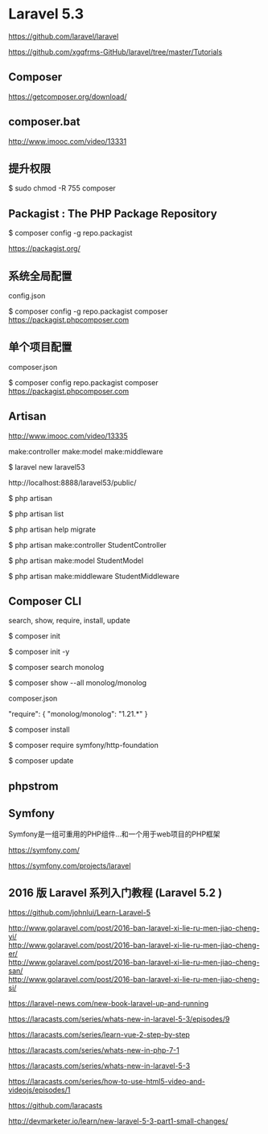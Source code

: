 # Laravel 5.3  

https://github.com/laravel/laravel  

https://github.com/xgqfrms-GitHub/laravel/tree/master/Tutorials 





## Composer  

https://getcomposer.org/download/




## composer.bat  

http://www.imooc.com/video/13331  

## 提升权限  

$ sudo chmod -R 755 composer



## Packagist : The PHP Package Repository  

$ composer config -g repo.packagist

https://packagist.org/  


## 系统全局配置  

config.json

$ composer config -g repo.packagist composer https://packagist.phpcomposer.com


## 单个项目配置  

composer.json

$ composer config repo.packagist composer https://packagist.phpcomposer.com




## Artisan  
http://www.imooc.com/video/13335  


make:controller
make:model
make:middleware



$ laravel new laravel53


http://localhost:8888/laravel53/public/


$ php artisan

$ php artisan list

$ php artisan help migrate

$ php artisan make:controller StudentController

$ php artisan make:model StudentModel

$ php artisan make:middleware StudentMiddleware


## Composer CLI  


search, show, require, install, update


$ composer init 

$ composer init -y


$ composer search monolog

$ composer show --all monolog/monolog


composer.json 

"require": {
    "monolog/monolog": "1.21.*"
}


$ composer install

$ composer require symfony/http-foundation

$ composer update



## phpstrom




## Symfony  

Symfony是一组可重用的PHP组件...和一个用于web项目的PHP框架  

https://symfony.com/  

https://symfony.com/projects/laravel  




##  2016 版 Laravel 系列入门教程 (Laravel 5.2 ) 

https://github.com/johnlui/Learn-Laravel-5  


http://www.golaravel.com/post/2016-ban-laravel-xi-lie-ru-men-jiao-cheng-yi/  
http://www.golaravel.com/post/2016-ban-laravel-xi-lie-ru-men-jiao-cheng-er/  
http://www.golaravel.com/post/2016-ban-laravel-xi-lie-ru-men-jiao-cheng-san/  
http://www.golaravel.com/post/2016-ban-laravel-xi-lie-ru-men-jiao-cheng-si/  




https://laravel-news.com/new-book-laravel-up-and-running  


https://laracasts.com/series/whats-new-in-laravel-5-3/episodes/9  

https://laracasts.com/series/learn-vue-2-step-by-step  

https://laracasts.com/series/whats-new-in-php-7-1  


https://laracasts.com/series/whats-new-in-laravel-5-3  

https://laracasts.com/series/how-to-use-html5-video-and-videojs/episodes/1

https://github.com/laracasts  



http://devmarketer.io/learn/new-laravel-5-3-part1-small-changes/  











